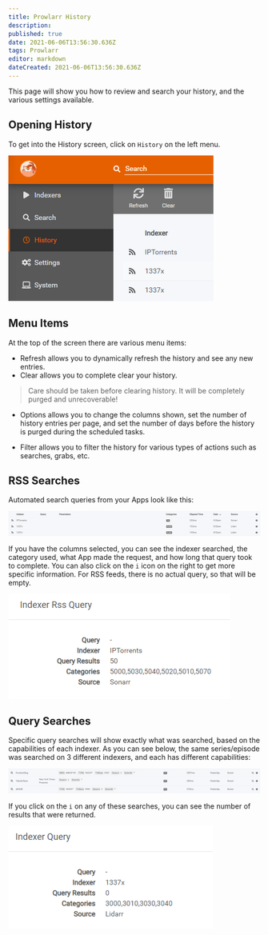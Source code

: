 ```yaml
---
title: Prowlarr History
description: 
published: true
date: 2021-06-06T13:56:30.636Z
tags: Prowlarr
editor: markdown
dateCreated: 2021-06-06T13:56:30.636Z
---
```


This page will show you how to review and search your history, and the various settings available.

## Opening History

To get into the History screen, click on `History` on the left menu.

![hist_1_history.png](/assets/prowlarr/hist_1_history.png)

## Menu Items

At the top of the screen there are various menu items:

- Refresh allows you to dynamically refresh the history and see any new entries.
- Clear allows you to complete clear your history.

> Care should be taken before clearing history. It will be completely purged and unrecoverable!

- Options allows you to change the columns shown, set the number of history entries per page, and set the number of days before the history is purged during the scheduled tasks.

- Filter allows you to filter the history for various types of actions such as searches, grabs, etc.

## RSS Searches

Automated search queries from your Apps look like this:

![hist_2_search.png](/assets/prowlarr/hist_2_search.png)

If you have the columns selected, you can see the indexer searched, the category used, what App made the request, and how long that query took to complete. You can also click on the `i` icon on the right to get more specific information. For RSS feeds, there is no actual query, so that will be empty.

![hist_3_rssquery.png](/assets/prowlarr/hist_3_rssquery.png)

## Query Searches

Specific query searches will show exactly what was searched, based on the capabilities of each indexer. As you can see below, the same series/episode was searched on 3 different indexers, and each has different capabilities:

![hisst_4_search.png](/assets/prowlarr/hisst_4_search.png)

If you click on the `i` on any of these searches, you can see the number of results that were returned.

![hist_5_results.png](/assets/prowlarr/hist_5_results.png)
